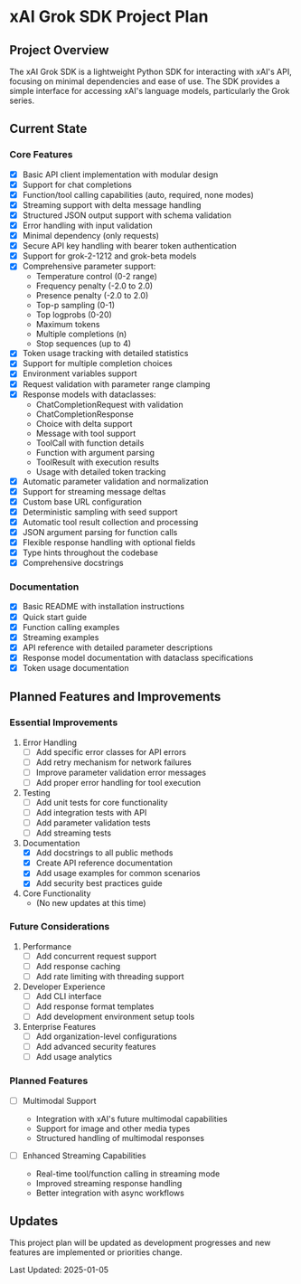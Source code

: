 # xAI Grok SDK Project Plan

## Project Overview

The xAI Grok SDK is a lightweight Python SDK for interacting with xAI's API, focusing on minimal dependencies and ease of use. The SDK provides a simple interface for accessing xAI's language models, particularly the Grok series.

## Current State

### Core Features

- [x] Basic API client implementation with modular design
- [x] Support for chat completions
- [x] Function/tool calling capabilities (auto, required, none modes)
- [x] Streaming support with delta message handling
- [x] Structured JSON output support with schema validation
- [x] Error handling with input validation
- [x] Minimal dependency (only requests)
- [x] Secure API key handling with bearer token authentication
- [x] Support for grok-2-1212 and grok-beta models
- [x] Comprehensive parameter support:
  - Temperature control (0-2 range)
  - Frequency penalty (-2.0 to 2.0)
  - Presence penalty (-2.0 to 2.0)
  - Top-p sampling (0-1)
  - Top logprobs (0-20)
  - Maximum tokens
  - Multiple completions (n)
  - Stop sequences (up to 4)
- [x] Token usage tracking with detailed statistics
- [x] Support for multiple completion choices
- [x] Environment variables support
- [x] Request validation with parameter range clamping
- [x] Response models with dataclasses:
  - ChatCompletionRequest with validation
  - ChatCompletionResponse
  - Choice with delta support
  - Message with tool support
  - ToolCall with function details
  - Function with argument parsing
  - ToolResult with execution results
  - Usage with detailed token tracking
- [x] Automatic parameter validation and normalization
- [x] Support for streaming message deltas
- [x] Custom base URL configuration
- [x] Deterministic sampling with seed support
- [x] Automatic tool result collection and processing
- [x] JSON argument parsing for function calls
- [x] Flexible response handling with optional fields
- [x] Type hints throughout the codebase
- [x] Comprehensive docstrings

### Documentation

- [x] Basic README with installation instructions
- [x] Quick start guide
- [x] Function calling examples
- [x] Streaming examples
- [x] API reference with detailed parameter descriptions
- [x] Response model documentation with dataclass specifications
- [x] Token usage documentation

## Planned Features and Improvements

### Essential Improvements

1. Error Handling
   - [ ] Add specific error classes for API errors
   - [ ] Add retry mechanism for network failures
   - [ ] Improve parameter validation error messages
   - [ ] Add proper error handling for tool execution

2. Testing
   - [ ] Add unit tests for core functionality
   - [ ] Add integration tests with API
   - [ ] Add parameter validation tests
   - [ ] Add streaming tests

3. Documentation
   - [x] Add docstrings to all public methods
   - [x] Create API reference documentation
   - [x] Add usage examples for common scenarios
   - [x] Add security best practices guide

4. Core Functionality
   - (No new updates at this time)

### Future Considerations

1. Performance
   - [ ] Add concurrent request support
   - [ ] Add response caching
   - [ ] Add rate limiting with threading support

2. Developer Experience
   - [ ] Add CLI interface
   - [ ] Add response format templates
   - [ ] Add development environment setup tools

3. Enterprise Features
   - [ ] Add organization-level configurations
   - [ ] Add advanced security features
   - [ ] Add usage analytics

### Planned Features

- [ ] Multimodal Support
  - Integration with xAI's future multimodal capabilities
  - Support for image and other media types
  - Structured handling of multimodal responses

- [ ] Enhanced Streaming Capabilities
  - Real-time tool/function calling in streaming mode
  - Improved streaming response handling
  - Better integration with async workflows

## Updates

This project plan will be updated as development progresses and new features are implemented or priorities change.

Last Updated: 2025-01-05
